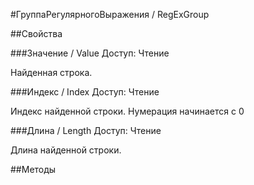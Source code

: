 
#ГруппаРегулярногоВыражения / RegExGroup

##Свойства
    
###Значение / Value
Доступ: Чтение
    
    
Найденная строка.


  
  
###Индекс / Index
Доступ: Чтение
    
    
Индекс найденной строки. Нумерация начинается с 0


  
  
###Длина / Length
Доступ: Чтение
    
    
Длина найденной строки.


  
  
##Методы
    